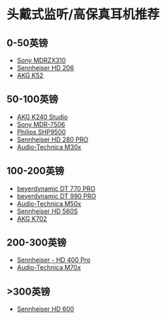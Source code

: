 # 头戴式监听/高保真耳机推荐

## 0-50英镑

* [Sony MDRZX310](https://www.amazon.co.uk/Sony-MDRZX310-Foldable-Headphones-Metallic-Black/dp/B00I3LUWQA/ref=sr_1_3?crid=1TH5RO7ZYHI9F&dib=eyJ2IjoiMSJ9.bLE_f5-7167sxf7YCcSm5g7C34GYLWNjz_jfQZJV6sm1yJ82nu8bekgjZU-73F85pV2cbzUqR6ALzMFdJasC5Yke6aQIiB-w8XSZslGH3IUpM3wGUN-r3866hKpubR8eJSPZmfSSU5__cvNwd74FEAuBAmNry1KPSGCY_sAOrwJfMd8fxIu3JnO2MhcR3ZqHFxGatGteLDCEDc_SfHLNwhc2Xd9-JZtK3SIKhSCRZRM.9Sz0BEqKUvEAWZ-jzfIJT_hpAlhj7GW7cYggAsUGnCE&dib_tag=se&keywords=sony+mdrzx310&qid=1724935622&sprefix=sony+mdrzx310%2Caps%2C86&sr=8-3)
* [Sennheiser HD 206](https://www.amazon.co.uk/Sennheiser-HD-206-Stereo-Headphone/dp/B01N7S0IPR/ref=sr_1_20?crid=3GHQR78YNU4WA&dib=eyJ2IjoiMSJ9.W7-PEyvyIjBUn32HlOWZUvr8vxIlHSAzRtLYsTbm_4_h1dYMnoAC34GcIQxceA8IPDQ1Rz0Xbolw5AuLcxJ13W91QzL5YeY4533YNiGJEPZeT9nteZurq1dszcnNhXq81xO7D9uiKqzkDIsMO8h1eX0q1mreZXDsPjXCEl_jL_mJnRCoyNXR5-f243_G8abvB-41Wa9bfnY92QOea9W0I5wu-jueS6KljbKW9mVCuMA.gI7yNtlPZvDpAVw3mL9LQ3nvPXXJfOpDw0TakfIEHTw&dib_tag=se&keywords=sennheiser+headphones&qid=1724935536&sprefix=senh%2Caps%2C84&sr=8-20)
* [AKG K52](https://www.amazon.co.uk/AKG-K52-Performance-Closed-Back-Monitoring/dp/B019EACGSU/ref=sr_1_1_sspa?crid=2702FLUQ7TQXE&dib=eyJ2IjoiMSJ9.-UQmN8aIOs29ybxn1Ax9g2aocndniGBW1uaGGtQFoWicBNlGjfFBqGTYjwO0TslMcVm3ums3qQzdS7TXjG5uUf1WBePXNYawlakzf_bAEFvWu_j3n2-_RqBaHkJSjQTaYT_gWY_Kcub74HE5jL1g1Ydp5XCrgrEezQkgnmucWVyxrdC506PfYOy56U0oDP4yR3xPkmfBmmg9jvA-oSN9s6dqpAlZmcPvhTNkwma9tj8.4vOMm7zYYAjbdqvPyb0b6TqlO7uGI-Wp8nw_Xt4323A&dib_tag=se&keywords=akg+k52&qid=1724938858&sprefix=akg+k52%2Caps%2C82&sr=8-1-spons&sp_csd=d2lkZ2V0TmFtZT1zcF9hdGY&psc=1)

## 50-100英镑
* [AKG K240 Studio](https://www.amazon.co.uk/dp/B0001ARCFA/ref=twister_B09X64BXT5?_encoding=UTF8&psc=1)
* [Sony MDR-7506](https://www.amazon.co.uk/Sony-MDR-7506-Professional-Headphone-Black/dp/B000AJIF4E/ref=sr_1_3?crid=2I2LPLAYMYDNJ&dib=eyJ2IjoiMSJ9.RyWu0XRnzollpY3RZxiV5epHO1-Hpiof-T2aU5iIPX2ZAXDV-fTcu9vHx0dco17pz732drl1d-gOvMtVWrZpcQ.03bVbsi-EGsJOcR0B6NXDPm3q01v08aDOLwfI-ZJGpY&dib_tag=se&keywords=sony+7506&qid=1724935810&s=musical-instruments&sprefix=sony+7506%2Cmi%2C80&sr=1-3)
* [Philips SHP9500](https://www.amazon.co.uk/Philips-SHP9500-00-Headphone/dp/B00ENMK1DW/ref=sr_1_3?dib=eyJ2IjoiMSJ9.en7WuYXlI5rbfVJAS6LcHTjJYf80JYbSCgdglreGsuDBKCkOw0ID64ATdEhmguc9XQnJX0GOrq-A3E4D8adijgsqSO-VDUrB1lXlbS1K0i9US2RPCSuU0i1Z8e8YBUp7.2GCaW3KRPMnLzfFj-nKZUm77zI9DcYzWKf3QyagcGBo&dib_tag=se&keywords=phillips+shp9500&qid=1724935856&sr=8-3)
* [Sennheiser HD 280 PRO](https://www.amazon.co.uk/Sennheiser-280-Professional-Monitoring-Headphones/dp/B0865Y4HY9/ref=sr_1_1_sspa?crid=WQKSEHNLNMNR&dib=eyJ2IjoiMSJ9.4zlDey0cDFi-lXU4iHwUpoGjqYZ3prekHn8ATq7GEjAqmFdlJRI7Bg2LTjiFmXMU3RrL14ceBSHu5kX3CfTxf4gtClBuDl0SxcwmVjH_irvizLCvp_ZtM7Tol7CukHg_DeqFMy6Md13s-lVnDsvxScWlgQc7PNpG8o2yoFtskyptuYgMOZ37udjrka4O6nPJKSQU8ERu9WBaHAOUjJ3z-OgAOkxYEqDOeb0RpJM8LuY.WIqQjUAxVhBD3KQfxYDvEJHHsKE10cvf4jLpegvmLuY&dib_tag=se&keywords=sennheiser+hd+280&qid=1724937380&sprefix=sennheiser+hd+280%2Caps%2C81&sr=8-1-spons&sp_csd=d2lkZ2V0TmFtZT1zcF9hdGY&psc=1)
* [Audio-Technica M30x](https://www.amazon.co.uk/Audio-Technica-ATH-M30X-Professional-Headphones-Black/dp/B00HVLUQW8/ref=sr_1_7?crid=22L2UQNOHBNPU&dib=eyJ2IjoiMSJ9.zwjP8XofDi65SjUnzorwEPTfsZIig3tlHDBSUBV-MhGr1Dqq46N1GaShgRBLWjv5qMvgKdoTPMYyoQ0BJPgvgEnTwjqOxWaMEetJBwGf90bOcbFC7Hw2K8oRAviTIoNxyMtr3lmBDzbD4rd4a0GJT8KW-hruNKKJREQhFsCX-bQDvFIVxfbP0FdMuMUCkKATj3Glzz4BOvaCSCag-Xf1-JTQa8dNw5Aj_B2nKnBduca_XvEt7CZivupg1r0DxpYMvT9oxhydBIHgOPxiDNixuJi6NhvyZN8lx16PT0ZGEs0.5CLjfn2H5Q7CCa5V3uQ0q7mOfn4W3ytdX-9lG0xAzao&dib_tag=se&keywords=audio+technica+m40x&qid=1724935979&sprefix=audio+technica+m40x%2Caps%2C78&sr=8-7)

## 100-200英镑
* [beyerdynamic DT 770 PRO](https://www.amazon.co.uk/beyerdynamic-770-PRO-Studio-Headphones/dp/B0006NL5SM/ref=sr_1_1_sspa?crid=1155JIFQ8VRWU&dib=eyJ2IjoiMSJ9.s7YCZn3udgix-CCtCepdbEgUbNVyS931i2i5co9BcPnaQ5QuisinKjdiPrqvUA8lOjZ8JUooJ-voNTrLCWku3-nVOKnqnEvG3nHbt68dGukyFqATD8ySYzH8VBkcRXMUTAHeZxfYALp3CbKy_GZrLBKcPLCw8j4gI3XJAQLl09sGqOhbJkNLoosAEkvsHnjihSk_VzW0rB-lh53RUZtG3u-IUa8bYiFJffOAzi5uw-vXFAaZYxeGtKqs1iZTrmZFy0Mccf8a2h5KQaV_0-sGSsl_uhN12u4lUJjW7mUJZXI.yNafTkiboRR7B66pzqsQfI4P-r3K3Il9AK0Aeavgi-A&dib_tag=se&keywords=beyerdynamic+dt+770+pro&qid=1724936668&sprefix=beyerdynamic+%2Caps%2C90&sr=8-1-spons&sp_csd=d2lkZ2V0TmFtZT1zcF9hdGY&psc=1)
* [beyerdynamic DT 990 PRO](https://www.amazon.co.uk/beyerdynamic-DT-990-PRO-Headphones-Grey/dp/B07KFN5LL4/ref=sr_1_5?crid=29O6WQ77BG3Z3&dib=eyJ2IjoiMSJ9.pap_k-vWfVB_x7n7UTK3_9n85I_s_i6UgPMs3WpPw30o8fuTXOUrlizcaZCspb1kgq25OPscjsNCacG3wvaqQcFRP-AcTyD8y3kEwOEV0JqP6xxrcGe0Inse73spCeDxRccddrxSX9aiL4js5JES-pPJKDr6keHJ_FFKPGQmxq016nWplEk1spGJN2i25cTysFLKh2Yed9Xovtu_YWhaCS5hT0_lFb_NjEWMQfFABqBsQwntmIgl6cSxVcyL7wEh3ZKz-RSI8Yg65Q57a-getJDzopOPP6mtHfQIMyzbX1I.f-b6muw4vPWcgUEB1i8ZDqGDYI4VFv1q34r61LcfhuI&dib_tag=se&keywords=beyerdynamic+dt+990+pro&qid=1724936881&sprefix=byerdynamic+dt+990+pro%2Caps%2C83&sr=8-5)
* [Audio-Technica M50x](https://www.amazon.co.uk/Audio-Technica-ATH-M50X-Monitor-Professional-Headphones/dp/B00HVLUR86/ref=sr_1_5?crid=1ARG13QZDHA7D&dib=eyJ2IjoiMSJ9.BFKZfbUrx3NyDlJ5m8auGXc_7zT5nyIQp0f12pIRvVM58E24Mti53HCBFzTSNq8wLeXAAJoZggmfl5MCvxNTxR1EMf_fG0l4oP45btS733Ap3hDa0UCcOC6E7dOKIXrMezroCax-HEtvM_Icd2cRUNxBA7pbwxx-e_l-sFjeJ0D8ma8mKUl0qw1DX6slZpvdjYruDBvLhL_6NcMfYQlCjGD2UcFM_3SbuiXGqvOldmRjqIaY9jiptUkKKsUtXlrnaLoyPAzpks0nStEXhmz0vK3ArthZ9Dx-70ZbHyIMMxI.IC3HCq4fox7XPOc9YjLkvDo3Qui3AQFYPEE0mrs-aYk&dib_tag=se&keywords=audio-technica+ath-m50x&qid=1724936486&sprefix=Audio-Technica%2Caps%2C107&sr=8-5)
* [Sennheiser HD 560S](https://www.amazon.co.uk/Sennheiser-HD-560S-reference-grade-enthusiasts-Black/dp/B08HNFV61M/ref=sr_1_2_sspa?crid=EP6GTVJJXR1A&dib=eyJ2IjoiMSJ9.W7-PEyvyIjBUn32HlOWZUsCrfQYntk9SJ4hTDf7VzT4LTF8WX8n7cnl24aavHS7Rx35gXiZdpjrkPEjNyJUnpYZn9YAmDkyDoBF51WKtnj6o87c6vQTKghuaLbj4je-1MwD2mJ4dRnmC_v7YcsZgKuEE0F8PJfqilgaUFR_zdrgZprwRg19jFWT3AxNfv5AKsVtdBMjqnkTHFTWukiWhHhuQhIfMJ22n4Ggyv3PDffU.SXpA1uidbbz_ZuHthuWZ9t_ztV2fPZIOzU3q6qIuevo&dib_tag=se&keywords=sennheiser&qid=1724938316&sprefix=sennheiser+%2Caps%2C92&sr=8-2-spons&sp_csd=d2lkZ2V0TmFtZT1zcF9hdGY&psc=1)
* [AKG K702](https://www.amazon.co.uk/AKG-K702-Open-Back-Reference-Headphones/dp/B001RCD2DW/ref=sr_1_1_sspa?crid=3N9SZ91MNMPV6&dib=eyJ2IjoiMSJ9.TuPAKnUOiE1Bcvv9fQ97OP6AaL3b-OT3_RJnSVBDIWLW6pyrhADbHDSxUtci-0U8PPgVcYjQ9cmxg-JScscfTOSL86dntlHbP1qGgW6h5_eJWVwc3k1UrFp_j53SYTNfOaeKXQwUcaOTbh52ie_ULj9mw_v2g8ZHhIhLJ40ThPB3cCwi53wQK-4s26YVA05WweSRF5a53eOSx78ENPG3U8o0jwPLQTmMqdunVaqHJs5bH8ZT-u4AKzzAI_dWYSUVbnKWoDH-PE2iPYWRDcAgzd9eud5oEGlr4JhAjJbDtNg.xMKx4BSe5BJWZRYw6f67f_HhT3fdaS2U3eaM_xMflpA&dib_tag=se&keywords=akg+k702&qid=1724937272&sprefix=akg+k702%2Caps%2C86&sr=8-1-spons&sp_csd=d2lkZ2V0TmFtZT1zcF9hdGY&psc=1)


## 200-300英镑
* [Sennheiser - HD 400 Pro](https://www.amazon.co.uk/Sennheiser-400-Pro-Reference-Headphones/dp/B09NJDPYMW/ref=sr_1_3?crid=3W27V4RGC7GD3&dib=eyJ2IjoiMSJ9.NbrHh5-36BXLN-utEhGbS0Ai_NwsyNOo0l6lzf_3WoWDxAE8ghdA1PYQoFmxHWeh_xb-NYQjyMfzWs9PCH8RuKq1arQfPPkoVduNuBdUzkxeAXthHBkpanQAfhw6S2Dy1cIokhUVVgk_N2PHa1xHZSrIDwQKop_d80uEc798vC_o5txO5j07W5pise1gce9skPW3iuchuYsFhZ6dSZ-shD9LqWQJ7GF0CQquMVBGuyw.0V_HwxEHB5AMwXsP2p3fk87epcBVv6uIJ8Z22RsNLDM&dib_tag=se&keywords=sennheiser+hd+400+pro&qid=1724936176&sprefix=sennheiser+hd+400+pro%2Caps%2C87&sr=8-3)
* [Audio-Technica M70x](https://www.amazon.co.uk/Audio-Technica-ATH-M70X-DJ-Headphones/dp/B00SC80YLM/ref=sr_1_5?crid=2KYF53LJOD44G&dib=eyJ2IjoiMSJ9.O08CXqDIwnODflROwh5rfYwgOrdGR-4RJuWGmDFqsaaSW61lRCwi8w3et0biELeYcX6B35juZZf3RcNj_NLF17dI5SjPyo-4KtYCzwRLnNfQMLopGBAjuvCnn9ZYJACsOmrrMrwWF_lnNpio6WVMaetOvn246mSO_Us0F5_mZcJDrhdzpiN_soVQBZMuxEFvxCwG14lx_8uKyQNqDmqrC_TtEovL7ad1SQs_ZmvBiylTveQOhW175H-tmn0OZ_U_ZVIKdv6oiTx3ruo5IFwRl9EAWu4aHtJCWcnKiqPyKAc.nVHLuPnj5Wq3QUDcFGenX7cMyXxR2V2BxMqLt8DlNts&dib_tag=se&keywords=Audio-Technica+M70x&qid=1724938006&sprefix=audio-technica+m70x%2Caps%2C75&sr=8-5)

## >300英镑
* [Sennheiser HD 600](https://www.amazon.co.uk/Sennheiser-Audiophile-Quality-stereo-Headphones-Black/dp/B00004SY4H/ref=sr_1_3?crid=EYFH3F751JLZ&dib=eyJ2IjoiMSJ9.F3JHO7aRByO0LoXaDUsp0cv1snofP-KHWO2tkURk5i12PuBhKSqG4UBhKKEqKJLqMWLa-04TZ5ziaI4nnXfRluaQLxTqMxbGZkL7ZizSQKJLqvoqALWgeaz5Qilx5L2LOzJJ4qO3WG1TQW2PncfawiiBTTnEL7ouSFdB1m9RUNjZw9bjXCDn7iGYrZEw9JH5KUgG_EwnxAG0tf1MZwsYn1hs3VEz12NB_eLWym9G8gA.zSamzkycXtC_BwB_8K2EHlQ583qMp6QxBj215yRyePU&dib_tag=se&keywords=sennheiser+hd+600&qid=1724936958&sprefix=sennheiser+hd+600%2Caps%2C78&sr=8-3)
